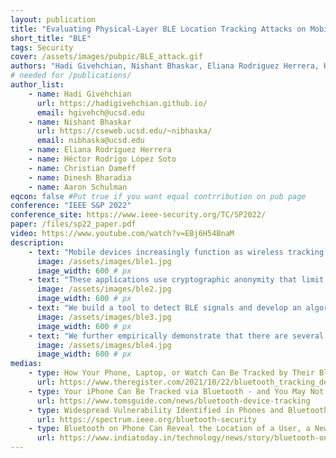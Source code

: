 ```yaml
---
layout: publication
title: "Evaluating Physical-Layer BLE Location Tracking Attacks on Mobile Devices"
short_title: "BLE"
tags: Security
cover: /assets/images/pubpic/BLE_attack.gif
authors: "Hadi Givehchian, Nishant Bhaskar, Eliana Rodriguez Herrera, Héctor Rodrigo López Soto, Christian Dameff, Dinesh Bharadia, Aaron Schulman"
# needed for /publications/
author_list:
    - name: Hadi Givehchian
      url: https://hadigivehchian.github.io/
      email: hgivehch@ucsd.edu
    - name: Nishant Bhaskar
      url: https://cseweb.ucsd.edu/~nibhaska/
      email: nibhaska@ucsd.edu
    - name: Eliana Rodriguez Herrera
    - name: Héctor Rodrigo López Soto
    - name: Christian Dameff
    - name: Dinesh Bharadia
    - name: Aaron Schulman
eqcon: false #Put true if you want equal contrribution on pub page
conference: "IEEE S&P 2022"
conference_site: https://www.ieee-security.org/TC/SP2022/
paper: /files/sp22_paper.pdf
video: https://www.youtube.com/watch?v=EBj6H54BnaM
description:
    - text: "Mobile devices increasingly function as wireless tracking beacons. Using the Bluetooth Low Energy (BLE) protocol, mobile devices such as smartphones and smartwatches continuously transmit beacons to inform passive listeners about device locations for applications such as digital contact tracing for COVID-19, and even finding lost devices. "
      image: /assets/images/ble1.jpg
      image_width: 600 # px
    - text: "These applications use cryptographic anonymity that limit an adversary’s ability to use these beacons to stalk a user. However, attackers can bypass these defenses by fingerprinting the unique physical-layer imperfections in the transmissions of specific devices. The figure below shows examples of pysical-layer imperfections in WiFi/BLE combo chipsets."
      image: /assets/images/ble2.jpg
      image_width: 600 # px
    - text: "We build a tool to detect BLE signals and develop an algorithm to estimate these physical-layer imperfections accurately and create a profile for the target devices. An overal view of our BLE hardware imperfection estimation method is depicted below."
      image: /assets/images/ble3.jpg
      image_width: 600 # px
    - text: "We further empirically demonstrate that there are several key challenges that can limit an attacker’s ability to find a stable physical layer identifier to uniquely identify mobile devices using BLE, including variations in the hardware design of BLE chipsets, transmission power levels, differences in thermal conditions, and limitations of inexpensive radios that can be widely deployed to capture raw physical-layer signals. We evaluated how much each of these factors limits accurate fingerprinting in a large-scale field study of hundreds of uncontrolled BLE devices, revealing that physical-layer identification is a viable, although sometimes unreliable, way for an attacker to track mobile devices. For example, the figure below shows histogram of imperfections across 647 BLE devices. ~50% of devices have unique imperfection fingerprints even amongst a large set of devices. "
      image: /assets/images/ble4.jpg
      image_width: 600 # px
medias:
    - type: How Your Phone, Laptop, or Watch Can Be Tracked by Their Bluetooth Transmissions 
      url: https://www.theregister.com/2021/10/22/bluetooth_tracking_device/
    - type: Your iPhone Can Be Tracked via Bluetooth - and You May Not Be Able to Stop It
      url: https://www.tomsguide.com/news/bluetooth-device-tracking
    - type: Widespread Vulnerability Identified in Phones and Bluetooth Devices
      url: https://spectrum.ieee.org/bluetooth-security
    - type: Bluetooth on Phone Can Reveal the Location of a User, a New Study Finds
      url: https://www.indiatoday.in/technology/news/story/bluetooth-on-phone-can-reveal-the-location-of-a-user-a-new-study-finds-1874760-2021-11-09
---
```

